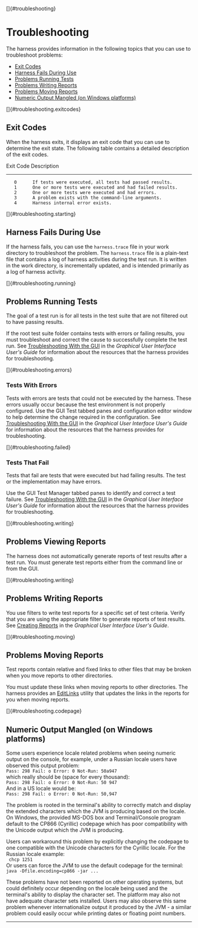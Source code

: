 
[]{#troubleshooting}

# Troubleshooting

The harness provides information in the following topics that you can use to troubleshoot problems:

-   [Exit Codes](#troubleshooting.exitcodes)
-   [Harness Fails During Use](#troubleshooting.starting)
-   [Problems Running Tests](#troubleshooting.running)
-   [Problems Writing Reports](#troubleshooting.writing)
-   [Problems Moving Reports](#troubleshooting.moving)
-   [Numeric Output Mangled (on Windows platforms)](#troubleshooting.codepage)

[]{#troubleshooting.exitcodes}

## Exit Codes

When the harness exits, it displays an exit code that you can use to determine the exit state. The
following table contains a detailed description of the exit codes.

   Exit Code  Description
  ----------- ---------------------------------------------------------
       0      If tests were executed, all tests had passed results.
       1      One or more tests were executed and had failed results.
       2      One or more tests were executed and had errors.
       3      A problem exists with the command-line arguments.
       4      Harness internal error exists.

[]{#troubleshooting.starting}

## Harness Fails During Use

If the harness fails, you can use the `harness.trace` file in your work directory to troubleshoot
the problem. The `harness.trace` file is a plain-text file that contains a log of harness activities
during the test run. It is written in the work directory, is incrementally updated, and is intended
primarily as a log of harness activity.

[]{#troubleshooting.running}

## Problems Running Tests

The goal of a test run is for all tests in the test suite that are not filtered out to have passing
results.

If the root test suite folder contains tests with errors or failing results, you must troubleshoot
and correct the cause to successfully complete the test run. See [Troubleshooting With the
GUI](../run/troubleshooting.html) in the *Graphical User Interface User\'s Guide* for information
about the resources that the harness provides for troubleshooting.

[]{#troubleshooting.errors}

### Tests With Errors

Tests with errors are tests that could not be executed by the harness. These errors usually occur
because the test environment is not properly configured. Use the GUI Test tabbed panes and
configuration editor window to help determine the change required in the configuration. See
[Troubleshooting With the GUI](../run/troubleshooting.html) in the *Graphical User Interface User\'s
Guide* for information about the resources that the harness provides for troubleshooting.

[]{#troubleshooting.failed}

### Tests That Fail

Tests that fail are tests that were executed but had failing results. The test or the implementation
may have errors.

Use the GUI Test Manager tabbed panes to identify and correct a test failure. See [Troubleshooting
With the GUI](../run/troubleshooting.html) in the *Graphical User Interface User\'s Guide* for
information about the resources that the harness provides for troubleshooting.

[]{#troubleshooting.writing}

## Problems Viewing Reports

The harness does not automatically generate reports of test results after a test run. You must
generate test reports either from the command line or from the GUI.

[]{#troubleshooting.writing}

## Problems Writing Reports

You use filters to write test reports for a specific set of test criteria. Verify that you are using
the appropriate filter to generate reports of test results. See [Creating
Reports](../report/newReports.html) in the *Graphical User Interface User\'s Guide*.

[]{#troubleshooting.moving}

## Problems Moving Reports

Test reports contain relative and fixed links to other files that may be broken when you move
reports to other directories.

You must update these links when moving reports to other directories. The harness provides an
[EditLinks](moveReports.html) utility that updates the links in the reports for you when moving
reports.

[]{#troubleshooting.codepage}

## Numeric Output Mangled (on Windows platforms)

Some users experience locale related problems when seeing numeric output on the console, for
example, under a Russian locale users have observed this output problem:\
`Pass: 298 Fail: o Error: 0 Not-Run: 50a947`\
which really should be (space for every thousand):\
`Pass: 298 Fail: o Error: 0 Not-Run: 50 947`\
And in a US locale would be:\
`Pass: 298 Fail: o Error: 0 Not-Run: 50,947`

The problem is rooted in the terminal\'s ability to correctly match and display the extended
characters which the JVM is producing based on the locale. On Windows, the provided MS-DOS box and
Terminal/Console program default to the CP866 (Cyrillic) codepage which has poor compatibility with
the Unicode output which the JVM is producing.

Users can workaround this problem by explicitly changing the codepage to one compatible with the
Unicode characters for the Cyrillic locale. For the Russian locale example:\
` chcp 1251`\
Or users can force the JVM to use the default codepage for the terminal:\
`java -Dfile.encoding=cp866 -jar ... `

These problems have not been reported on other operating systems, but could definitely occur
depending on the locale being used and the terminal\'s ability to display the character set. The
platform may also not have adequate character sets installed. Users may also observe this same
problem whenever internationalize output it produced by the JVM - a similar problem could easily
occur while printing dates or floating point numbers.

----------------------------------------------------------------------------------------------------


